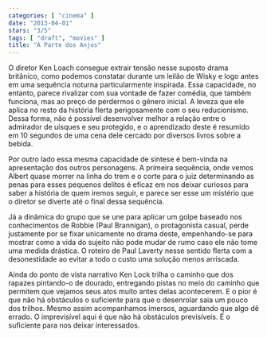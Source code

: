 ```yaml
---
categories: [ "cinema" ]
date: "2013-04-01"
stars: "3/5"
tags: [ "draft", "movies" ]
title: "A Parte dos Anjos"
---
```

O diretor Ken Loach consegue extrair tensão nesse suposto drama
britânico, como podemos constatar durante um leilão de Wisky e
logo antes em uma sequência noturna particularmente inspirada. Essa
capacidade, no entanto, parece rivalizar com sua vontade de fazer
comédia, que também funciona, mas ao preço de perdermos o gênero
inicial. A leveza que ele aplica no resto da história flerta
perigosamente com o seu reducionismo. Dessa forma, não é possível
desenvolver melhor a relação entre o admirador de uísques e seu
protegido, e o aprendizado deste é resumido em 10 segundos de uma cena
dele cercado por diversos livros sobre a bebida.

Por outro lado essa mesma capacidade de síntese é bem-vinda na
apresentação dos outros personagens. A primeira sequência, onde vemos
Albert quase morrer na linha do trem e o corte para o juiz determinando as
penas para esses pequenos delitos é eficaz em nos deixar curiosos para
saber a história de quem iremos seguir, e parece ser esse um mistério
que o diretor se diverte até o final dessa sequência.

Já a dinâmica do grupo que se une para aplicar um golpe baseado nos
conhecimentos de Robbie (Paul Brannigan), o protagonista casual, perde
justamente por se fixar unicamente no drama deste, empenhando-se para
mostrar como a vida do sujeito não pode mudar de rumo caso ele não tome
uma medida drástica. O roteiro de Paul Laverty nesse sentido flerta com
a desonestidade ao evitar a todo o custo uma solução menos arriscada.

Ainda do ponto de vista narrativo Ken Lock trilha o caminho que dos
rapazes pintando-o de dourado, entregando pistas no meio do caminho
que permitem que vejamos seus atos muito antes delas acontecerem. E
o pior é que não há obstáculos o suficiente para que o desenrolar
saia um pouco dos trilhos. Mesmo assim acompanhamos imersos, aguardando
que algo dê errado. O imprevisível aqui é que não há obstáculos
previsíveis. É o suficiente para nos deixar interessados.

